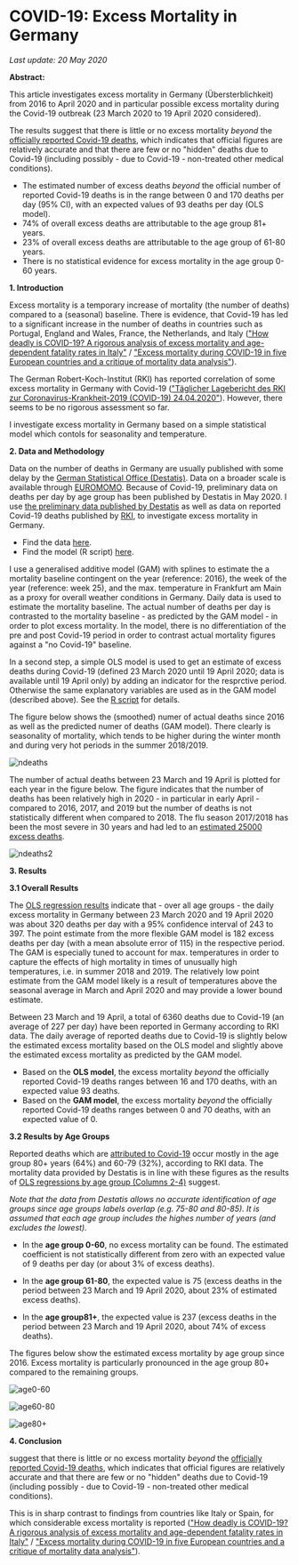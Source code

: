  # COVID-19: Excess Mortality in Germany

*Last update: 20 May 2020*

**Abstract:**

This article investigates excess mortality in Germany (Übersterblichkeit) from 2016 to April 2020 and in particular possible excess mortality during the Covid-19 outbreak (23 March 2020 to 19 April 2020 considered). 

The results suggest that there is little or no excess mortality *beyond* the [officially reported Covid-19 deaths](https://www.rki.de/DE/Content/InfAZ/N/Neuartiges_Coronavirus/Fallzahlen.html), which indicates that official figures are relatively accurate and that there are few or no "hidden" deaths due to Covid-19 (including possibly - due to Covid-19 - non-treated other medical conditions). 

- The estimated number of excess deaths *beyond* the official number of reported Covid-19 deaths is in the range between 0 and 170 deaths per day (95% CI), with an expected values of 93 deaths per day (OLS model). 
- 74% of overall excess deaths are attributable to the age group 81+ years. 
- 23% of overall excess deaths are attributable to the age group of 61-80 years. 
- There is no statistical evidence for excess mortality in the age group 0-60 years.

**1. Introduction**

Excess mortality is a temporary increase of mortality (the number of deaths) compared to a (seasonal) baseline. There is evidence, that Covid-19 has led to a significant increase in the number of deaths in countries such as Portugal, England and Wales, France, the Netherlands, and Italy  (["How deadly is COVID-19? A rigorous analysis of excess mortality and age-dependent fatality rates in
Italy"](https://www.medrxiv.org/content/10.1101/2020.04.15.20067074v3.full.pdf) /  ["Excess mortality during COVID-19 in
five European countries and a critique of mortality data analysis"](https://www.medrxiv.org/content/10.1101/2020.04.15.20067074v3.full.pdf)).

The German Robert-Koch-Institut (RKI) has reported correlation of some excess mortality in Germany with Covid-19 (["Täglicher Lagebericht des RKI zur Coronavirus-Krankheit-2019 (COVID-19) 24.04.2020"](https://www.rki.de/DE/Content/InfAZ/N/Neuartiges_Coronavirus/Situationsberichte/2020-04-24-de.pdf?__blob=publicationFile)). However, there seems to be no rigorous assessment so far. 

I investigate excess mortality in Germany based on a simple statistical model which contols for seasonality and temperature.

**2. Data and Methodology**

Data on the number of deaths in Germany are usually published with some delay by the [German Statistical Office (Destatis)](https://www.destatis.de/EN/Home/_node.html). Data on a broader scale is available through [EUROMOMO](https://www.euromomo.eu/). Because of Covid-19, preliminary data on deaths per day by age group has been published by Destatis in May 2020. I use [the preliminary data published by Destatis](https://www.destatis.de/DE/Themen/Gesellschaft-Umwelt/Bevoelkerung/Sterbefaelle-Lebenserwartung/Tabellen/sonderauswertung-sterbefaelle.html) as well as data on reported Covid-19 deaths published by [RKI](https://www.arcgis.com/home/item.html?id=f10774f1c63e40168479a1feb6c7ca74), to investigate excess mortality in Germany.

- Find the data [here](https://github.com/Bixi81/COVID-19_excess_deaths/blob/master/deaths_germany.csv).
- Find the model (R script) [here](https://github.com/Bixi81/COVID-19_excess_deaths/blob/master/covid19_excess_mortality.R).

I use a generalised additive model (GAM) with splines to estimate the a mortality baseline contingent on the year (reference: 2016), the week of the year (reference: week 25), and the max. temperature in Frankfurt am Main as a proxy for overall weather conditions in Germany. Daily data is used to estimate the mortality baseline. The actual number of deaths per day is contrasted to the mortality baseline - as predicted by the GAM model - in order to plot excess mortality. In the model, there is no differentiation of the pre and post Covid-19 period in order to contrast actual mortality figures against a "no Covid-19" baseline.

In a second step, a simple OLS model is used to get an estimate of excess deaths during Covid-19 (defined 23 March 2020 until 19 April 2020; data is available until 19 April only) by adding an indicator for the resprctive period. Otherwise the same explanatory variables are used as in the GAM model (described above). See the [R script](https://github.com/Bixi81/COVID-19_excess_deaths/blob/master/covid19_excess_mortality.R) for details.

The figure below shows the (smoothed) numer of actual deaths since 2016 as well as the predicted numer of deaths (GAM model). There clearly is seasonality of mortality, which tends to be higher during the winter month and during very hot periods in the summer 2018/2019.

![ndeaths](deaths_per_day.jpg)

The number of actual deaths between 23 March and 19 April is plotted for each year in the figure below. The figure indicates that the number of deaths has been relatively high in 2020 - in particular in early April - compared to 2016, 2017, and 2019 but the number of deaths is not statistically different when compared to 2018. The flu season 2017/2018 has been the most severe in 30 years and had led to an [estimated 25000 excess deaths](https://www.aerzteblatt.de/nachrichten/106375/Grippewelle-war-toedlichste-in-30-Jahren).

![ndeaths2](death_per_day2.jpg)

**3. Results**

**3.1 Overall Results**

The [OLS regression results](https://github.com/Bixi81/Covid-19_excess_deaths/blob/master/regression_results.txt) indicate that - over all age groups - the daily excess mortality in Germany between 23 March 2020 and 19 April 2020 was about 320 deaths per day with a 95% confidence interval of 243 to 397. The point estimate from the more flexible GAM model is 182 excess deaths per day (with a mean absolute error of 115) in the respective period. The GAM is especially tuned to account for max. temperatures in order to capture the effects of high mortality in times of unusually high temperatures, i.e. in summer 2018 and 2019. The relatively low point estimate from the GAM model likely is a result of temperatures above the seasonal average in March and April 2020 and may provide a lower bound estimate.

Between 23 March and 19 April, a total of 6360 deaths due to Covid-19 (an average of 227 per day) have been reported in Germany according to RKI data. The daily average of reported deaths due to Covid-19 is slightly below the estimated excess mortality based on the OLS model and slightly above the estimated excess mortality as predicted by the GAM model. 

- Based on the **OLS model**, the excess mortality *beyond* the officially reported Covid-19 deaths ranges between 16 and 170 deaths, with an expected value 93 deaths. 
- Based on the **GAM model**, the excess mortality *beyond* the officially reported Covid-19 deaths ranges between 0 and 70 deaths, with an expected value of 0. 

**3.2 Results by Age Groups**

Reported deaths which are [attributed to Covid-19](https://github.com/Bixi81/COVID-19) occur mostly in the age group 80+ years (64%) and 60-79 (32%), according to RKI data. The mortality data provided by Destatis is in line with these figures as the results of [OLS regressions by age group (Columns 2-4)](https://github.com/Bixi81/Covid-19_excess_deaths/blob/master/regression_results.txt) suggest. 

*Note that the data from Destatis allows no accurate identification of age groups since age groups labels overlap (e.g. 75-80 and 80-85). It is assumed that each age group includes the highes number of years (and excludes the lowest).*

- In the **age group 0-60**, no excess mortality can be found. The estimated coefficient is not statistically different from zero with an expected value of 9 deaths per day (or about 3% of excess deaths).

- In the **age group 61-80**, the expected value is 75 (excess deaths in the period between 23 March and 19 April 2020, about 23% of estimated excess deaths).

- In the **age group81+**, the expected value is 237 (excess deaths in the period between 23 March and 19 April 2020, about 74% of excess deaths).

The figures below show the estimated excess mortality by age group since 2016. Excess mortality is particularly pronounced in the age group 80+ compared to the remaining groups.

![age0-60](excess_deaths_0_60.jpg)

![age60-80](excess_deaths_61_80.jpg)

![age80+](excess_deaths_81plus.jpg)


**4. Conclusion**

suggest that there is little or no excess mortality *beyond* the [officially reported Covid-19 deaths](https://www.rki.de/DE/Content/InfAZ/N/Neuartiges_Coronavirus/Fallzahlen.html), which indicates that official figures are relatively accurate and that there are few or no "hidden" deaths due to Covid-19 (including possibly - due to Covid-19 - non-treated other medical conditions). 

This is in sharp contrast to findings from countries like Italy or Spain, for which considerable excess mortality is reported (["How deadly is COVID-19? A rigorous analysis of excess mortality and age-dependent fatality rates in
Italy"](https://www.medrxiv.org/content/10.1101/2020.04.15.20067074v3.full.pdf) /  ["Excess mortality during COVID-19 in
five European countries and a critique of mortality data analysis"](https://www.medrxiv.org/content/10.1101/2020.04.15.20067074v3.full.pdf)). 
